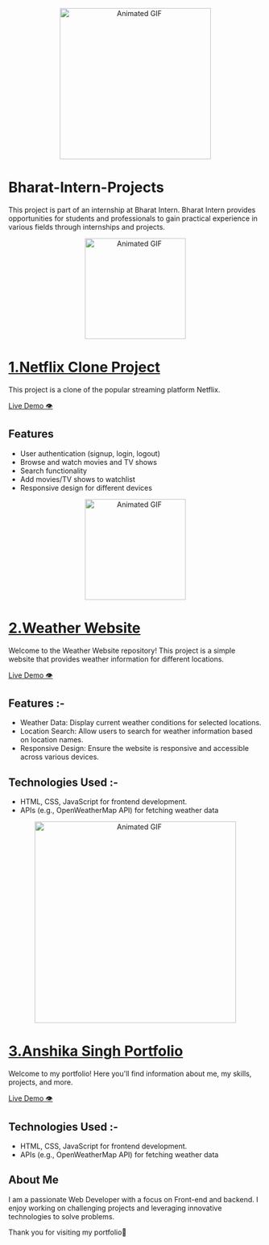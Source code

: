 <p align="center">
  <img src="https://bharatintern.live/static/logo-0946e9bd7220dc6ced94171785535121.png" alt="Animated GIF" width="300">
</p>

# Bharat-Intern-Projects
This project is part of an internship at Bharat Intern. Bharat Intern provides opportunities for students and professionals to gain practical experience in various fields through internships and projects. 

<p align="center">
  <img src="https://t3.ftcdn.net/jpg/04/81/76/22/360_F_481762281_Xcvl3QsGh1pBMvQuyKIoIqq8aYksXEwX.jpg" alt="Animated GIF" width="200">
</p>

# [1.Netflix Clone Project](https://netflix-clone-by-anshikasingh.netlify.app/)
This project is a clone of the popular streaming platform Netflix. 

[Live Demo 👁 ](https://netflix-clone-by-anshikasingh.netlify.app/)

## Features 
- User authentication (signup, login, logout)
- Browse and watch movies and TV shows
- Search functionality
- Add movies/TV shows to watchlist
- Responsive design for different devices

<p align="center">
  <img src="https://www.builder.ai/images/Weather.png" alt="Animated GIF" width="200">
</p> 

# [2.Weather Website](https://weather-website-by-anshikasingh.netlify.app/)
Welcome to the Weather Website repository! This project is a simple website that provides weather information for different locations.

[Live Demo 👁 ](https://weather-website-by-anshikasingh.netlify.app/)

## Features :- 
- Weather Data: Display current weather conditions for selected locations.
- Location Search: Allow users to search for weather information based on location names.
- Responsive Design: Ensure the website is responsive and accessible across various devices.

## Technologies Used :- 
- HTML, CSS, JavaScript for frontend development.
- APIs (e.g., OpenWeatherMap API) for fetching weather data
  

<p align="center">
  <img src="https://github.com/Anshika-Singh1/Bharat-Intern-Projects/assets/163335234/faf65534-3542-4aa7-be63-8e9072479c92" alt="Animated GIF" width="400">
</p> 

  # [3.Anshika Singh Portfolio](https://anshikasingh.netlify.app/)
Welcome to my portfolio! Here you'll find information about me, my skills, projects, and more.

[Live Demo 👁](https://anshikasingh.netlify.app/)

## Technologies Used :- 
- HTML, CSS, JavaScript for frontend development.
- APIs (e.g., OpenWeatherMap API) for fetching weather data

## About Me 
I am a passionate Web Developer with a focus on Front-end and backend. I enjoy working on challenging projects and leveraging innovative technologies to solve problems.

Thank you for visiting my portfolio🥰


